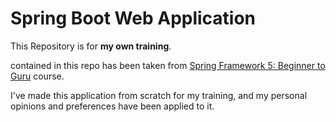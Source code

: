 # Spring Boot Web Application

This Repository is for __my own training__.

contained in this repo has been taken from [Spring Framework 5: Beginner to Guru](https://www.udemy.com/course/spring-framework-5-beginner-to-guru/) course.

I've made this application from scratch for my training, and my personal opinions and preferences have been applied to it.
